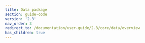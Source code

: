 ```yaml
---
title: Data package
section: guide-code
version: '2.3'
nav_order: 3
redirect_to: /documentation/user-guide/2.3/core/data/overview
has_children: true
---
```

